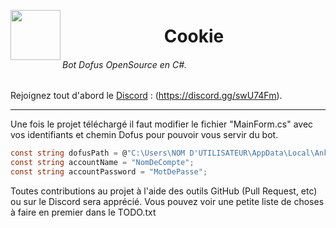 
<a href="url"><img src="https://img4.hostingpics.net/pics/628470cookieicon.png" align="left" height="80" width="80" ></a>
<center>
	<h1>Cookie</h1>
</center>

###### Bot Dofus OpenSource en C#.

Rejoignez tout d'abord le [Discord](https://discord.gg/swU74Fm) : (https://discord.gg/swU74Fm).

___

Une fois le projet téléchargé il faut modifier le fichier "MainForm.cs" avec vos identifiants et chemin Dofus pour pouvoir vous servir du bot.

```cs
const string dofusPath = @"C:\Users\NOM D'UTILISATEUR\AppData\Local\Ankama\Dofus";
const string accountName = "NomDeCompte";
const string accountPassword = "MotDePasse";
```

Toutes contributions au projet à l'aide des outils GitHub (Pull Request, etc) ou sur le Discord sera apprécié. Vous pouvez voir une petite liste de choses à faire en premier dans le TODO.txt
